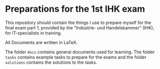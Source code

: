 # Preparations for the 1st IHK exam

This repository should contain the things I use to prepare myself for the 
final exam part 1, provided by the "Industrie- und Handelskammer" (IHK), for
IT-specialists in training. 

All Documents are written in LaTeX. 

The folder `docs` contains general documents used for learning. The folder 
`tasks` contains example tasks to prepare for the exams and the folder 
`solutions` contains the solutions to the tasks. 
